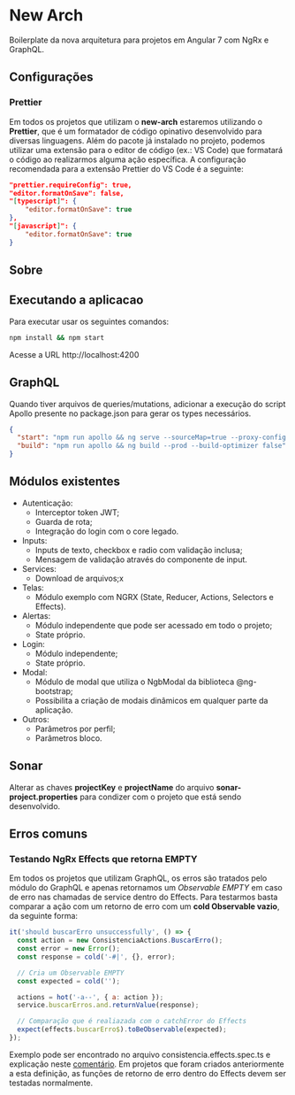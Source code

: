 # New Arch

Boilerplate da nova arquitetura para projetos em Angular 7 com NgRx e GraphQL.

## Configurações

### Prettier

Em todos os projetos que utilizam o **new-arch** estaremos utilizando o **Prettier**, que é um formatador de código opinativo desenvolvido para diversas linguagens. Além do pacote já instalado no projeto, podemos utilizar uma extensão para o editor de código (ex.: VS Code) que formatará o código ao realizarmos alguma ação específica. A configuração recomendada para a extensão Prettier do VS Code é a seguinte:

```json
"prettier.requireConfig": true,
"editor.formatOnSave": false,
"[typescript]": {
	"editor.formatOnSave": true
},
"[javascript]": {
	"editor.formatOnSave": true
}

```

## Sobre

## Executando a aplicacao

Para executar usar os seguintes comandos:

```sh
npm install && npm start
```

Acesse a URL http://localhost:4200

## GraphQL

Quando tiver arquivos de queries/mutations, adicionar a execução do script Apollo presente no package.json para gerar os types necessários.

```json
{
  "start": "npm run apollo && ng serve --sourceMap=true --proxy-config proxy.conf.json",
  "build": "npm run apollo && ng build --prod --build-optimizer false"
}
```

## Módulos existentes

- Autenticação:
  - Interceptor token JWT;
  - Guarda de rota;
  - Integração do login com o core legado.
- Inputs:
  - Inputs de texto, checkbox e radio com validação inclusa;
  - Mensagem de validação através do componente de input.
- Services:
  - Download de arquivos;x
- Telas:
  - Módulo exemplo com NGRX (State, Reducer, Actions, Selectors e Effects).
- Alertas:
  - Módulo independente que pode ser acessado em todo o projeto;
  - State próprio.
- Login:
  - Módulo independente;
  - State próprio.
- Modal:
  - Módulo de modal que utiliza o NgbModal da biblioteca @ng-bootstrap;
  - Possibilita a criação de modais dinâmicos em qualquer parte da aplicação.
- Outros:
  - Parâmetros por perfil;
  - Parâmetros bloco.

## Sonar

Alterar as chaves **projectKey** e **projectName** do arquivo **sonar-project.properties** para condizer com o projeto que está sendo desenvolvido.

## Erros comuns

### Testando NgRx Effects que retorna EMPTY

Em todos os projetos que utilizam GraphQL, os erros são tratados pelo módulo do GraphQL e apenas retornamos um _Observable EMPTY_ em caso de erro nas chamadas de service dentro do Effects. Para testarmos basta comparar a ação com um retorno de erro com um **cold Observable vazio**, da seguinte forma:

```js
it('should buscarErro unsuccessfully', () => {
  const action = new ConsistenciaActions.BuscarErro();
  const error = new Error();
  const response = cold('-#|', {}, error);

  // Cria um Observable EMPTY
  const expected = cold('');

  actions = hot('-a--', { a: action });
  service.buscarErros.and.returnValue(response);

  // Comparação que é realiazada com o catchError do Effects
  expect(effects.buscarErro$).toBeObservable(expected);
});
```

Exemplo pode ser encontrado no arquivo consistencia.effects.spec.ts e explicação neste [comentário](https://stackoverflow.com/a/48137400/5512687). Em projetos que foram criados anteriormente a esta definição, as funções de retorno de erro dentro do Effects devem ser testadas normalmente.
